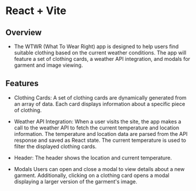 # React + Vite

## Overview

- The WTWR (What To Wear Right) app is designed to help users find suitable clothing based on the current weather conditions. The app will feature a set of clothing cards, a weather API integration, and modals for garment and image viewing.

## Features

- Clothing Cards:
  A set of clothing cards are dynamically generated from an array of data. Each card displays information about a specific piece of clothing.

- Weather API Integration:
  When a user visits the site, the app makes a call to the weather API to fetch the current temperature and location information. The temperature and location data are parsed from the API response and saved as React state. The current temperature is used to filter the displayed clothing cards.

- Header:
  The header shows the location and current temperature.

- Modals
  Users can open and close a modal to view details about a new garment. Additionally, clicking on a clothing card opens a modal displaying a larger version of the garment's image.
